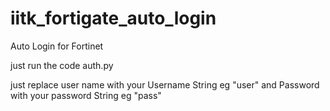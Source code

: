 # iitk_fortigate_auto_login

Auto Login for Fortinet

just run the code auth.py




just replace user name with your Username String eg "user"
and Password with your password String eg "pass"
